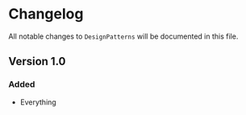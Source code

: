 # Changelog

All notable changes to `DesignPatterns` will be documented in this file.

## Version 1.0

### Added
- Everything
